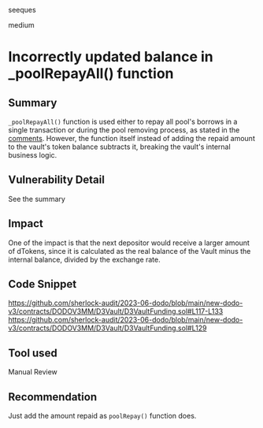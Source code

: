 seeques

medium

# Incorrectly updated balance in _poolRepayAll() function

## Summary
`_poolRepayAll()` function is used either to repay all pool's borrows in a single transaction or during the pool removing process, as stated in the [comments](https://github.com/sherlock-audit/2023-06-dodo/blob/main/new-dodo-v3/contracts/DODOV3MM/D3Vault/D3Vault.sol#L33). However, the function itself instead of adding the repaid amount to the vault's token balance subtracts it, breaking the vault's internal business logic.
## Vulnerability Detail
See the summary
## Impact
One of the impact is that the next depositor would receive a larger amount of dTokens, since it is calculated as the real balance of the Vault minus the internal balance, divided by the exchange rate.
## Code Snippet
https://github.com/sherlock-audit/2023-06-dodo/blob/main/new-dodo-v3/contracts/DODOV3MM/D3Vault/D3VaultFunding.sol#L117-L133
https://github.com/sherlock-audit/2023-06-dodo/blob/main/new-dodo-v3/contracts/DODOV3MM/D3Vault/D3VaultFunding.sol#L129
## Tool used

Manual Review

## Recommendation
Just add the amount repaid as `poolRepay()` function does.